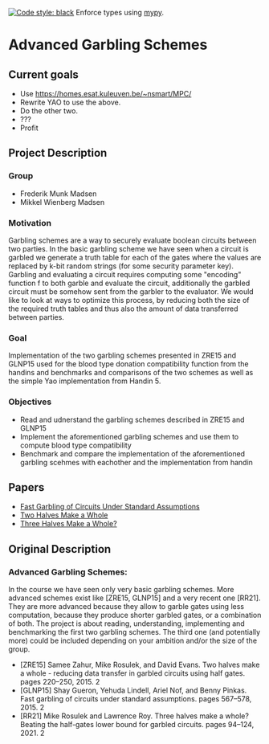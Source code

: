 [![Code style: black](https://img.shields.io/badge/code%20style-black-000000.svg)](https://github.com/psf/black)
Enforce types using [mypy](https://github.com/python/mypy).

# Advanced Garbling Schemes

## Current goals
- Use https://homes.esat.kuleuven.be/~nsmart/MPC/
- Rewrite YAO to use the above.
- Do the other two.
- ???
- Profit

## Project Description
### Group
- Frederik Munk Madsen
- Mikkel Wienberg Madsen

### Motivation
Garbling schemes are a way to securely evaluate boolean circuits between two parties. In the basic garbling scheme we have seen when a circuit is garbled we generate a truth table for each of the gates where the values are replaced by k-bit random strings (for some security parameter key). Garbling and evaluating a circuit requires computing some "encoding" function f to both garble and evaluate the circuit, additionally the garbled circuit must be somehow sent from the garbler to the evaluator. We would like to look at ways to optimize this process, by reducing both the size of the required truth tables and thus also the amount of data transferred between parties.

### Goal
Implementation of the two garbling schemes presented in ZRE15 and GLNP15 used for the blood type donation compatibility function from the handins and benchmarks and comparisons of the two schemes as well as the simple Yao implementation from Handin 5.

### Objectives
- Read and udnerstand the garbling schemes described in ZRE15 and GLNP15
- Implement the aforementioned garbling schemes and use them to compute blood type compatibility
- Benchmark and compare the implementation of the aforementioned garbling scehmes with eachother and the implementation from handin


## Papers
- [Fast Garbling of Circuits Under Standard Assumptions](https://eprint.iacr.org/2015/751.pdf)
- [Two Halves Make a Whole](https://eprint.iacr.org/2014/756.pdf)
- [Three Halves Make a Whole?](https://eprint.iacr.org/2021/749.pdf)



## Original Description
### Advanced Garbling Schemes:
In the course we have seen only very basic garbling schemes. More advanced schemes exist like [ZRE15, GLNP15] and a very recent one [RR21]. They are more advanced
because they allow to garble gates using less computation, because they produce shorter garbled gates,
or a combination of both. The project is about reading, understanding, implementing and benchmarking the first two garbling schemes. The third one (and potentially more) could be included depending
on your ambition and/or the size of the group.

- [ZRE15] Samee Zahur, Mike Rosulek, and David Evans. Two halves make a whole - reducing data transfer
          in garbled circuits using half gates. pages 220–250, 2015. 2
- [GLNP15] Shay Gueron, Yehuda Lindell, Ariel Nof, and Benny Pinkas. Fast garbling of circuits under
           standard assumptions. pages 567–578, 2015. 2
- [RR21] Mike Rosulek and Lawrence Roy. Three halves make a whole? Beating the half-gates lower
         bound for garbled circuits. pages 94–124, 2021. 2
